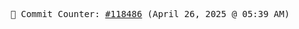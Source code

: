 <p align="center">
    <samp>
        📮 Commit Counter: <a href="https://github.com/Javascript-void0/Javascript-void0/commits/main">#118486</a> (April 26, 2025 @ 05:39 AM)
    </samp>
</p>